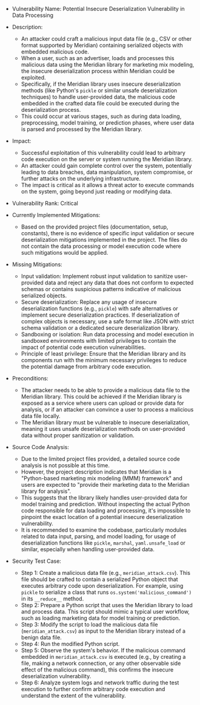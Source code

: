 - Vulnerability Name: Potential Insecure Deserialization Vulnerability in Data Processing

- Description:
  - An attacker could craft a malicious input data file (e.g., CSV or other format supported by Meridian) containing serialized objects with embedded malicious code.
  - When a user, such as an advertiser, loads and processes this malicious data using the Meridian library for marketing mix modeling, the insecure deserialization process within Meridian could be exploited.
  - Specifically, if the Meridian library uses insecure deserialization methods (like Python's `pickle` or similar unsafe deserialization techniques) to handle user-provided data, the malicious code embedded in the crafted data file could be executed during the deserialization process.
  - This could occur at various stages, such as during data loading, preprocessing, model training, or prediction phases, where user data is parsed and processed by the Meridian library.

- Impact:
  - Successful exploitation of this vulnerability could lead to arbitrary code execution on the server or system running the Meridian library.
  - An attacker could gain complete control over the system, potentially leading to data breaches, data manipulation, system compromise, or further attacks on the underlying infrastructure.
  - The impact is critical as it allows a threat actor to execute commands on the system, going beyond just reading or modifying data.

- Vulnerability Rank: Critical

- Currently Implemented Mitigations:
  - Based on the provided project files (documentation, setup, constants), there is no evidence of specific input validation or secure deserialization mitigations implemented in the project.  The files do not contain the data processing or model execution code where such mitigations would be applied.

- Missing Mitigations:
  - Input validation: Implement robust input validation to sanitize user-provided data and reject any data that does not conform to expected schemas or contains suspicious patterns indicative of malicious serialized objects.
  - Secure deserialization: Replace any usage of insecure deserialization functions (e.g., `pickle`) with safe alternatives or implement secure deserialization practices. If deserialization of complex objects is necessary, use a safe format like JSON with strict schema validation or a dedicated secure deserialization library.
  - Sandboxing or isolation: Run data processing and model execution in sandboxed environments with limited privileges to contain the impact of potential code execution vulnerabilities.
  - Principle of least privilege: Ensure that the Meridian library and its components run with the minimum necessary privileges to reduce the potential damage from arbitrary code execution.

- Preconditions:
  - The attacker needs to be able to provide a malicious data file to the Meridian library. This could be achieved if the Meridian library is exposed as a service where users can upload or provide data for analysis, or if an attacker can convince a user to process a malicious data file locally.
  - The Meridian library must be vulnerable to insecure deserialization, meaning it uses unsafe deserialization methods on user-provided data without proper sanitization or validation.

- Source Code Analysis:
  - Due to the limited project files provided, a detailed source code analysis is not possible at this time.
  - However, the project description indicates that Meridian is a "Python-based marketing mix modeling (MMM) framework" and users are expected to "provide their marketing data to the Meridian library for analysis".
  - This suggests that the library likely handles user-provided data for model training and prediction. Without inspecting the actual Python code responsible for data loading and processing, it's impossible to pinpoint the exact location of a potential insecure deserialization vulnerability.
  - It is recommended to examine the codebase, particularly modules related to data input, parsing, and model loading, for usage of deserialization functions like `pickle`, `marshal`, `yaml.unsafe_load` or similar, especially when handling user-provided data.

- Security Test Case:
  - Step 1: Create a malicious data file (e.g., `meridian_attack.csv`). This file should be crafted to contain a serialized Python object that executes arbitrary code upon deserialization. For example, using `pickle` to serialize a class that runs `os.system('malicious_command')` in its `__reduce__` method.
  - Step 2: Prepare a Python script that uses the Meridian library to load and process data. This script should mimic a typical user workflow, such as loading marketing data for model training or prediction.
  - Step 3: Modify the script to load the malicious data file (`meridian_attack.csv`) as input to the Meridian library instead of a benign data file.
  - Step 4: Run the modified Python script.
  - Step 5: Observe the system's behavior. If the malicious command embedded in `meridian_attack.csv` is executed (e.g., by creating a file, making a network connection, or any other observable side effect of the malicious command), this confirms the insecure deserialization vulnerability.
  - Step 6: Analyze system logs and network traffic during the test execution to further confirm arbitrary code execution and understand the extent of the vulnerability.